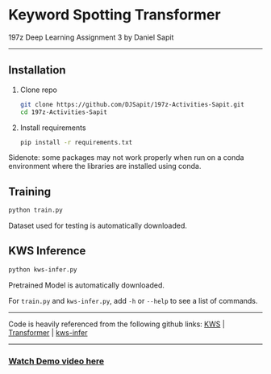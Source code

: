 # Keyword Spotting Transformer
197z Deep Learning Assignment 3 by Daniel Sapit

________
Installation
----------

1. Clone repo

    ```bash
    git clone https://github.com/DJSapit/197z-Activities-Sapit.git
    cd 197z-Activities-Sapit
    ```

2. Install requirements

    ```bash
    pip install -r requirements.txt
    ```
Sidenote: some packages may not work properly when run on a conda environment where the libraries are installed using conda. 


Training
----------

```bash
python train.py
```
Dataset used for testing is automatically downloaded.

KWS Inference
----------

```bash
python kws-infer.py
```
Pretrained Model is automatically downloaded.


For `train.py` and `kws-infer.py`, add `-h` or `--help` to see a list of commands.

________
Code is heavily referenced from the following github links:
[KWS](https://github.com/roatienza/Deep-Learning-Experiments/blob/master/versions/2022/supervised/python/kws_demo.ipynb) |
[Transformer](https://github.com/roatienza/Deep-Learning-Experiments/blob/master/versions/2022/transformer/python/transformer_demo.ipynb) |
[kws-infer](https://github.com/roatienza/Deep-Learning-Experiments/blob/master/versions/2022/supervised/python/kws-infer.py)
________
### [Watch Demo video here]()